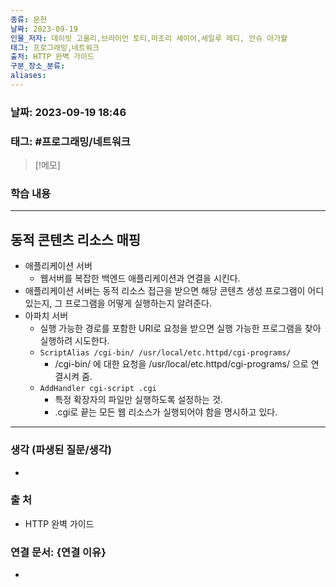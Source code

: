 ```yaml
---
종류: 문헌
날짜: 2023-09-19
인물_저자: 데이빗 고울리,브라이언 토티,마조리 세이어,세일루 레디, 안슈 아가왈
태그: 프로그래밍,네트워크
출처: HTTP 완벽 가이드
구분_장소_분류: 
aliases:
---
```


### 날짜: 2023-09-19 18:46
### 태그: #프로그래밍/네트워크

>[!메모]
> 

### 학습 내용
---
## 동적 콘텐츠 리소스 매핑
- 애플리케이션 서버
	- 웹서버를 복잡한 백엔드 애플리케이션과 연결을 시킨다.
- 애플리케이션 서버는 동적 리소스 접근을 받으면 해당 콘텐츠 생성 프로그램이 어디있는지, 그 프로그램을 어떻게 실행하는지 알려준다.
- 아파치 서버
	- 실행 가능한 경로를 포함한 URI로 요청을 받으면 실행 가능한 프로그램을 찾아 실행하려 시도한다.
	- `ScriptAlias /cgi-bin/ /usr/local/etc.httpd/cgi-programs/`
		- /cgi-bin/ 에 대한 요청을 /usr/local/etc.httpd/cgi-programs/ 으로 연결시켜 줌.
	- `AddHandler cgi-script .cgi`
		- 특정 확장자의 파일만 실행하도록 설정하는 것.
		- .cgi로 끝는 모든 웹 리소스가 실행되어야 함을 명시하고 있다.

---
### 생각 (파생된 질문/생각)
- 
### 출 처
- HTTP 완벽 가이드
### 연결 문서: {연결 이유}
- 